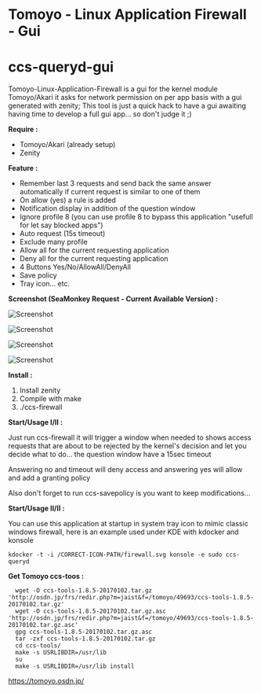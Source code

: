 # Tomoyo - Linux Application Firewall - Gui 
# ccs-queryd-gui

Tomoyo-Linux-Application-Firewall is a gui for the kernel module Tomoyo/Akari it asks for network permission on per app basis with a gui generated with zenity; This tool is just a quick hack to have a gui awaiting having time to develop a full gui app... so don't judge it ;)

**Require :**

- Tomoyo/Akari (already setup)
- Zenity

**Feature :**

- Remember last 3 requests and send back the same answer automatically if current request is similar to one of them
- On allow (yes) a rule is added
- Notification display in addition of the question window
- Ignore profile 8 (you can use profile 8 to bypass this application "usefull for let say blocked apps")
- Auto request (15s timeout)
- Exclude many profile 
- Allow all for the current requesting application
- Deny all for the current requesting application
- 4 Buttons Yes/No/AllowAll/DenyAll
- Save policy
- Tray icon... 
etc.

**Screenshot (SeaMonkey Request - Current Available Version) :**

![Screenshot](https://raw.githubusercontent.com/intika/ccs-queryd-gui/master/Cap.png)

![Screenshot](https://raw.githubusercontent.com/intika/ccs-queryd-gui/master/Cap4.png)

![Screenshot](https://raw.githubusercontent.com/intika/ccs-queryd-gui/master/Cap3.png)

![Screenshot](https://raw.githubusercontent.com/intika/ccs-queryd-gui/master/Cap2.png)

 
**Install :**

1. Install zenity
2. Compile with make
3. ./ccs-firewall

**Start/Usage I/II :**

Just run ccs-firewall it will trigger a window when needed to shows access requests that are about to be rejected by the kernel's decision and let you decide what to do... the question window have a 15sec timeout 

Answering no and timeout will deny access and answering yes will allow and add a granting policy

Also don't forget to run ccs-savepolicy is you want to keep modifications... 

**Start/Usage II/II :**

You can use this application at startup in system tray icon to mimic classic windows firewall, here is an example used under KDE with kdocker and konsole  
```
kdocker -t -i /CORRECT-ICON-PATH/firewall.svg konsole -e sudo ccs-queryd
```

**Get Tomoyo ccs-toos :**

```
  wget -O ccs-tools-1.8.5-20170102.tar.gz 'http://osdn.jp/frs/redir.php?m=jaist&f=/tomoyo/49693/ccs-tools-1.8.5-20170102.tar.gz'
  wget -O ccs-tools-1.8.5-20170102.tar.gz.asc 'http://osdn.jp/frs/redir.php?m=jaist&f=/tomoyo/49693/ccs-tools-1.8.5-20170102.tar.gz.asc'
  gpg ccs-tools-1.8.5-20170102.tar.gz.asc
  tar -zxf ccs-tools-1.8.5-20170102.tar.gz
  cd ccs-tools/
  make -s USRLIBDIR=/usr/lib
  su
  make -s USRLIBDIR=/usr/lib install
```

https://tomoyo.osdn.jp/

